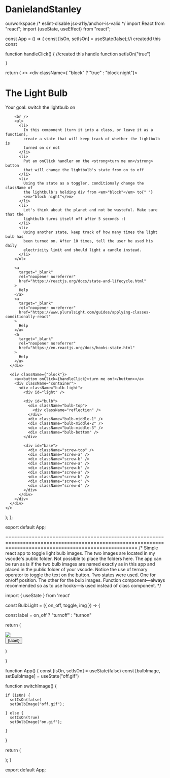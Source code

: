# DanielandStanley
ourworkspace
/* eslint-disable jsx-a11y/anchor-is-valid */
import React from "react";
import {useState, useEffect} from "react";


const App = () => {
  const [isOn, setIsOn] = useState(false);//i createdd this const

  function handleClick() {  //created this handle function
    setIsOn("true")

    } 
   


  return (
    <>
      <div className={ "block" ? "true"  : "block night"}>
        <h1>The Light Bulb</h1>
        Your goal: switch the lightbulb on

        <br />
        <ul>
          <li>
            In this component (turn it into a class, or leave it as a function),
            create a state that will keep track of whether the lightbulb is
            turned on or not
          </li>
          <li>
            Put an onClick handler on the <strong>turn me on</strong> button
            that will change the lightbulb's state from on to off
          </li>
          <li>
            Using the state as a toggler, conditionaly change the className of
            the lightbulb's holding div from <em>"block"</em> to{" "}
            <em>"block night"</em>
          </li>
          <li>
            Let's think about the planet and not be wasteful. Make sure that the
            lightbulb turns itself off after 5 seconds :)
          </li>
          <li>
            Using another state, keep track of how many times the light bulb has
            been turned on. After 10 times, tell the user he used his daily
            electricity limit and should light a candle instead.
          </li>
        </ul>
    
        <a
          target="_blank"
          rel="noopener noreferrer"
          href="https://reactjs.org/docs/state-and-lifecycle.html"
        >
          Help
        </a>
        <a
          target="_blank"
          rel="noopener noreferrer"
          href="https://www.pluralsight.com/guides/applying-classes-conditionally-react"
        >
          Help
        </a>
        <a
          target="_blank"
          rel="noopener noreferrer"
          href="https://en.reactjs.org/docs/hooks-state.html"
        >
          Help
        </a>
      </div>

      <div className={"block"}>
        <a><button onClick={handleClick}>turn me on!</button></a>
        <div className="container">
          <div className="bulb-light">
            <div id="light" />

            <div id="bulb">
              <div className="bulb-top">
                <div className="reflection" />
              </div>
              <div className="bulb-middle-1" />
              <div className="bulb-middle-2" />
              <div className="bulb-middle-3" />
              <div className="bulb-bottom" />
            </div>

            <div id="base">
              <div className="screw-top" />
              <div className="screw-a" />
              <div className="screw-b" />
              <div className="screw-a" />
              <div className="screw-b" />
              <div className="screw-a" />
              <div className="screw-b" />
              <div className="screw-c" />
              <div className="screw-d" />
            </div>
          </div>
        </div>
      </div>
    </>
  );
};

export default App;

=========================================================================================================================================================
/*
Simple react app to toggle light bulb images.
The two images are located in my vscode's public folder.
Not possible to place the folders here.
The app can be run as is if the two bulb images are named exactly as in this app
and placed in the public folder of your vscode.
Notice the use of ternary operator to toggle the text on the button.
Two states were used. One for on/off position. The other for the bulb images.
Function component—always recommended so as to use hooks—is used instead of class component.
*/

import { useState } from 'react'

const BulbLight = ({ on_off, toggle, img }) => {

  const label = on_off ? "turnoff" : "turnon"

  return (<div>
    <img src={img} />
    <div>
      <button type="button" onClick={toggle}>{label}</button>
    </div>

  </div>)

}

function App() {
  const [isOn, setIsOn] = useState(false)
  const [bulbImage, setBulbImage] = useState("off.gif")

  function switchImage() {
    
    if (isOn) {
      setIsOn(false)
      setBulbImage("off.gif");

    } else {
      setIsOn(true)
      setBulbImage("on.gif");

    }
  }



  return (
    <div>
      <BulbLight toggle={switchImage} on_off={isOn} img={bulbImage} />
    </div>
  );
}

export default App;
